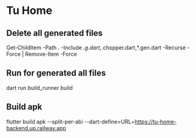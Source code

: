 # Tu Home

## Delete all generated files
Get-ChildItem -Path . -Include *.g.dart,*.chopper.dart,*.gen.dart -Recurse -Force | Remove-Item -Force

## Run for generated all files
dart run build_runner build

## Build apk 
flutter build apk --split-per-abi --dart-define=URL=https://tu-home-backend.up.railway.app
